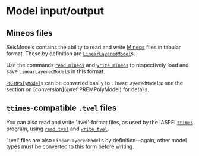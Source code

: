 # Model input/output

## Mineos files
SeisModels contains the ability to read and write [Mineos](https://geodynamics.org/cig/software/mineos/) files in tabular format.
These by definition are [`LinearLayeredModel`](@ref)s.

Use the commands [`read_mineos`](@ref) and [`write_mineos`](@ref)
to respectively load and save `LinearLayeredModel`s in this format.

[`PREMPolyModel`](@ref)s can be converted easily to `LinearLayeredModel`s:
see the section on [conversion](@ref PREMPolyModel) for details.

## `ttimes`-compatible `.tvel` files
You can also read and write '.tvel'-format files, as used by the
IASPEI [`ttimes`](http://rses.anu.edu.au/seismology/soft/ttsoft.html)
program, using [`read_tvel`](@ref) and [`write_tvel`](@ref).

'.tvel' files are also `LinearLayeredModel`s by definition—again,
other model types must be converted to this form before writing.
